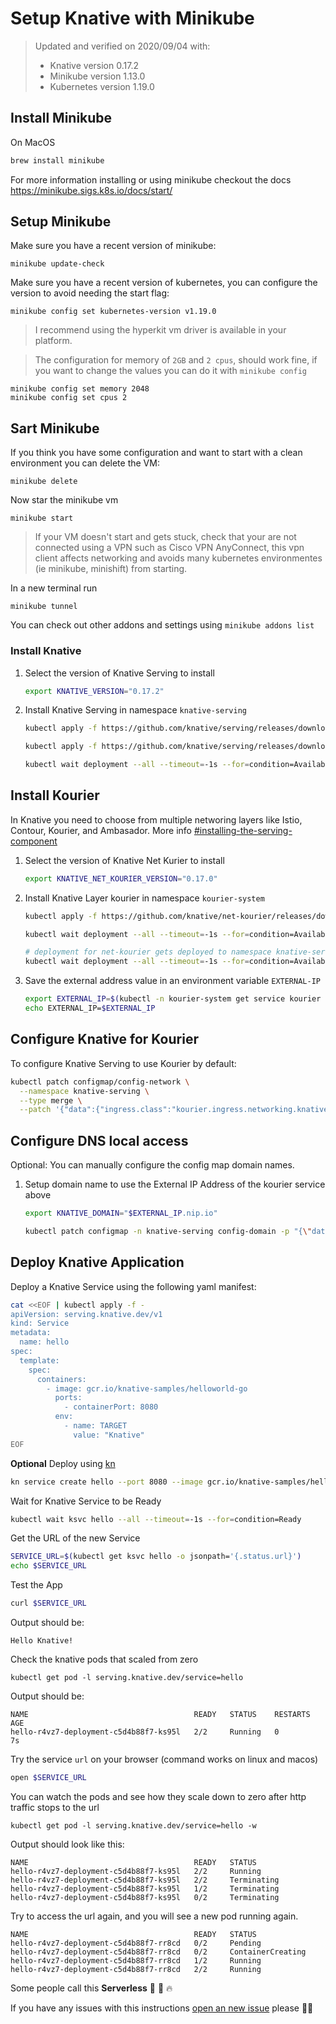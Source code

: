 # Setup Knative with Minikube

>Updated and verified on 2020/09/04 with:
>- Knative version 0.17.2
>- Minikube version 1.13.0
>- Kubernetes version 1.19.0

## Install Minikube

On MacOS
```bash
brew install minikube
```

For more information installing or using minikube checkout the docs https://minikube.sigs.k8s.io/docs/start/


## Setup Minikube

Make sure you have a recent version of minikube:
```
minikube update-check
```

Make sure you have a recent version of kubernetes, you can configure the version to avoid needing the start flag:
```
minikube config set kubernetes-version v1.19.0
```

>I recommend using the hyperkit vm driver is available in your platform.

>The configuration for memory of `2GB` and `2 cpus`, should work fine, if you want to change the values you can do it with `minikube config`
```
minikube config set memory 2048
minikube config set cpus 2
```

## Sart Minikube


If you think you have some configuration and want to start with a clean environment you can delete the VM:
```
minikube delete
```

Now star the minikube vm
```
minikube start
```

>If your VM doesn't start and gets stuck, check that your are not connected using a VPN such as Cisco VPN AnyConnect, this vpn client affects networking and avoids many kubernetes environmentes (ie minikube, minishift) from starting.

In a new terminal run
```
minikube tunnel
```

You can check out other addons and settings using `minikube addons list`


### Install Knative


1. Select the version of Knative Serving to install
    ```bash
    export KNATIVE_VERSION="0.17.2"
    ```

1. Install Knative Serving in namespace `knative-serving`
    ```bash
    kubectl apply -f https://github.com/knative/serving/releases/download/v$KNATIVE_VERSION/serving-crds.yaml

    kubectl apply -f https://github.com/knative/serving/releases/download/v$KNATIVE_VERSION/serving-core.yaml

    kubectl wait deployment --all --timeout=-1s --for=condition=Available -n knative-serving
    ```


## Install Kourier
In Knative you need to choose from multiple networing layers like Istio, Contour, Kourier, and Ambasador.
More info [#installing-the-serving-component](https://knative.dev/docs/install/any-kubernetes-cluster/#installing-the-serving-component)

1. Select the version of Knative Net Kurier to install
    ```bash
    export KNATIVE_NET_KOURIER_VERSION="0.17.0"
    ```

1. Install Knative Layer kourier in namespace `kourier-system`
    ```bash
    kubectl apply -f https://github.com/knative/net-kourier/releases/download/v$KNATIVE_NET_KOURIER_VERSION/kourier.yaml

    kubectl wait deployment --all --timeout=-1s --for=condition=Available -n kourier-system

    # deployment for net-kourier gets deployed to namespace knative-serving
    kubectl wait deployment --all --timeout=-1s --for=condition=Available -n knative-serving
    ```

1. Save the external address value in an environment variable `EXTERNAL-IP`
    ```bash
    export EXTERNAL_IP=$(kubectl -n kourier-system get service kourier -o jsonpath='{.status.loadBalancer.ingress[0].ip}')
    echo EXTERNAL_IP=$EXTERNAL_IP
    ```


## Configure Knative for Kourier


To configure Knative Serving to use Kourier by default:
```bash
kubectl patch configmap/config-network \
  --namespace knative-serving \
  --type merge \
  --patch '{"data":{"ingress.class":"kourier.ingress.networking.knative.dev"}}'
```

## Configure DNS local access

Optional: You can manually configure the config map domain names.

1. Setup domain name to use the External IP Address of the kourier service above
    ```bash
    export KNATIVE_DOMAIN="$EXTERNAL_IP.nip.io"

    kubectl patch configmap -n knative-serving config-domain -p "{\"data\": {\"$KNATIVE_DOMAIN\": \"\"}}"
    ```



## Deploy Knative Application

Deploy a Knative Service using the following yaml manifest:
```bash
cat <<EOF | kubectl apply -f -
apiVersion: serving.knative.dev/v1
kind: Service
metadata:
  name: hello
spec:
  template:
    spec:
      containers:
        - image: gcr.io/knative-samples/helloworld-go
          ports:
            - containerPort: 8080
          env:
            - name: TARGET
              value: "Knative"
EOF
```

**Optional** Deploy using [kn](https://github.com/knative/client)
```bash
kn service create hello --port 8080 --image gcr.io/knative-samples/helloworld-go
```

Wait for Knative Service to be Ready
```bash
kubectl wait ksvc hello --all --timeout=-1s --for=condition=Ready
```

Get the URL of the new Service
```bash
SERVICE_URL=$(kubectl get ksvc hello -o jsonpath='{.status.url}')
echo $SERVICE_URL
```

Test the App
```bash
curl $SERVICE_URL
```

Output should be:
```
Hello Knative!
```

Check the knative pods that scaled from zero
```
kubectl get pod -l serving.knative.dev/service=hello
```

Output should be:
```
NAME                                     READY   STATUS    RESTARTS   AGE
hello-r4vz7-deployment-c5d4b88f7-ks95l   2/2     Running   0          7s
```

Try the service `url` on your browser (command works on linux and macos)
```bash
open $SERVICE_URL
```

You can watch the pods and see how they scale down to zero after http traffic stops to the url
```
kubectl get pod -l serving.knative.dev/service=hello -w
```

Output should look like this:
```
NAME                                     READY   STATUS
hello-r4vz7-deployment-c5d4b88f7-ks95l   2/2     Running
hello-r4vz7-deployment-c5d4b88f7-ks95l   2/2     Terminating
hello-r4vz7-deployment-c5d4b88f7-ks95l   1/2     Terminating
hello-r4vz7-deployment-c5d4b88f7-ks95l   0/2     Terminating
```

Try to access the url again, and you will see a new pod running again.
```
NAME                                     READY   STATUS
hello-r4vz7-deployment-c5d4b88f7-rr8cd   0/2     Pending
hello-r4vz7-deployment-c5d4b88f7-rr8cd   0/2     ContainerCreating
hello-r4vz7-deployment-c5d4b88f7-rr8cd   1/2     Running
hello-r4vz7-deployment-c5d4b88f7-rr8cd   2/2     Running
```

Some people call this **Serverless** 🎉 🌮 🔥

If you have any issues with this instructions [open an new issue](https://github.com/csantanapr/knative-minikube/issues/new) please 🙏🏻
